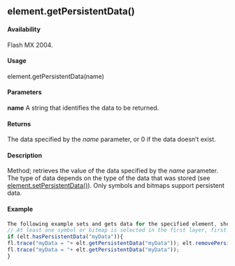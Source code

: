 ## element.getPersistentData()

#### Availability

Flash MX 2004.

#### Usage

element.getPersistentData(name)

#### Parameters

**name** A string that identifies the data to be returned.

#### Returns

The data specified by the *name* parameter, or 0 if the data doesn’t exist.

#### Description

Method; retrieves the value of the data specified by the *name* parameter. The type of data depends on the type of the data that was stored (see [element.setPersistentData()](#!wielmic/developers-animatesdk-docs/test/Element_object/elemen17.md)). Only symbols and bitmaps support persistent data.

#### Example

```javascript
The following example sets and gets data for the specified element, shows its value in the Output panel, and then removes the data:
// At least one symbol or bitmap is selected in the first layer, first frame. var elt = fl.getDocumentDOM().getTimeline().layers\[0\].frames\[0\].elements\[0\]; elt.setPersistentData("myData","integer", 12);
if (elt.hasPersistentData("myData")){
fl.trace("myData = "+ elt.getPersistentData("myData")); elt.removePersistentData( "myData" );
fl.trace("myData = "+ elt.getPersistentData("myData"));
}

```